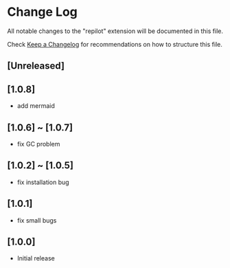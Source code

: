 # Change Log

All notable changes to the "repilot" extension will be documented in this file.

Check [Keep a Changelog](http://keepachangelog.com/) for recommendations on how to structure this file.

## [Unreleased]

## [1.0.8]

- add mermaid

## [1.0.6] ~ [1.0.7]

- fix GC problem

## [1.0.2] ~ [1.0.5]

- fix installation bug

## [1.0.1]

- fix small bugs

## [1.0.0]

- Initial release